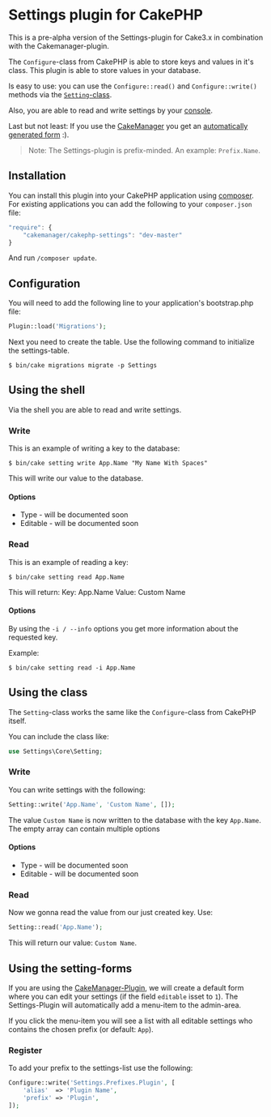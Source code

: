 # Settings plugin for CakePHP

This is a pre-alpha version of the Settings-plugin for Cake3.x in combination with the Cakemanager-plugin.

The `Configure`-class from CakePHP is able to store keys and values in it's class. This plugin is able to store values in your database. 

Is easy to use: you can use the `Configure::read()` and `Configure::write()` methods via the [`Setting`-class](#using-the-class).

Also, you are able to read and write settings by your [console](#using-the-shell).

Last but not least: If you use the [CakeManager](https://github.com/cakemanager/cakephp-cakemanager) you get an [automatically generated form](#using-the-settings-form) :).

> Note: The Settings-plugin is prefix-minded. An example: `Prefix.Name`.

## Installation

You can install this plugin into your CakePHP application using [composer](http://getcomposer.org). For existing applications you can add the following to your `composer.json` file:

```javascript
"require": {
	"cakemanager/cakephp-settings": "dev-master"
}
```

And run `/composer update`.

## Configuration

You will need to add the following line to your application's bootstrap.php file:

```php
Plugin::load('Migrations');
```

Next you need to create the table. Use the following command to initialize the settings-table.

```
$ bin/cake migrations migrate -p Settings
```

## Using the shell

Via the shell you are able to read and write settings.

### Write

This is an example of writing a key to the database:

```
$ bin/cake setting write App.Name "My Name With Spaces"
```

This will write our value to the database.

#### Options

- Type - will be documented soon
- Editable - will be documented soon

### Read

This is an example of reading a key:

```
$ bin/cake setting read App.Name
```

This will return:
Key:            App.Name
Value:          Custom Name

#### Options

By using the `-i / --info` options you get more information about the requested key.

Example:

```
$ bin/cake setting read -i App.Name
```

## Using the class

The `Setting`-class works the same like the `Configure`-class from CakePHP itself.

You can include the class like:

```php
use Settings\Core\Setting;
```

### Write

You can write settings with the following:

```php
Setting::write('App.Name', 'Custom Name', []);
```

The value `Custom Name` is now written to the database with the key `App.Name`. The empty array can contain multiple options

#### Options

- Type - will be documented soon
- Editable - will be documented soon

### Read

Now we gonna read the value from our just created key. Use:

```php
Setting::read('App.Name');
```

This will return our value: `Custom Name`.

## Using the setting-forms

If you are using the [CakeManager-Plugin](https://github.com/cakemanager/cakephp-cakemanager), we will create a default form where you can edit your settings (if the field `editable` isset to `1`). The Settings-Plugin will automatically add a menu-item to the admin-area.

If you click the menu-item you will see a list with all editable settings who contains the chosen prefix (or default: `App`).

### Register

To add your prefix to the settings-list use the following:

```php
Configure::write('Settings.Prefixes.Plugin', [
    'alias'  => 'Plugin Name',
    'prefix' => 'Plugin',
]);
```

